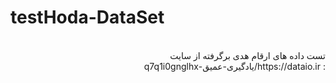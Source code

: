 # testHoda-DataSet
<p dir="rtl" align="right">
<br/>تست داده های ارقام هدی
برگرفته از سایت<br/>: https://dataio.ir/یادگیری-عمیق-q7q1i0gnglhx
</p>
